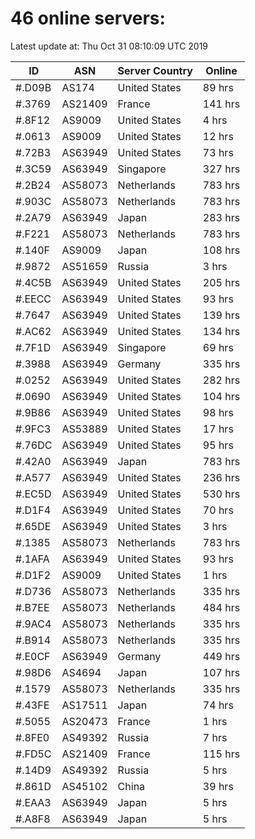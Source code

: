 # 46 online servers:

Latest update at: Thu Oct 31 08:10:09 UTC 2019

| ID | ASN | Server Country | Online |
| -- | --- | -------------- | ------ |
| #.D09B | AS174 | United States | 89 hrs |
| #.3769 | AS21409 | France | 141 hrs |
| #.8F12 | AS9009 | United States | 4 hrs |
| #.0613 | AS9009 | United States | 12 hrs |
| #.72B3 | AS63949 | United States | 73 hrs |
| #.3C59 | AS63949 | Singapore | 327 hrs |
| #.2B24 | AS58073 | Netherlands | 783 hrs |
| #.903C | AS58073 | Netherlands | 783 hrs |
| #.2A79 | AS63949 | Japan | 283 hrs |
| #.F221 | AS58073 | Netherlands | 783 hrs |
| #.140F | AS9009 | Japan | 108 hrs |
| #.9872 | AS51659 | Russia | 3 hrs |
| #.4C5B | AS63949 | United States | 205 hrs |
| #.EECC | AS63949 | United States | 93 hrs |
| #.7647 | AS63949 | United States | 139 hrs |
| #.AC62 | AS63949 | United States | 134 hrs |
| #.7F1D | AS63949 | Singapore | 69 hrs |
| #.3988 | AS63949 | Germany | 335 hrs |
| #.0252 | AS63949 | United States | 282 hrs |
| #.0690 | AS63949 | United States | 104 hrs |
| #.9B86 | AS63949 | United States | 98 hrs |
| #.9FC3 | AS53889 | United States | 17 hrs |
| #.76DC | AS63949 | United States | 95 hrs |
| #.42A0 | AS63949 | Japan | 783 hrs |
| #.A577 | AS63949 | United States | 236 hrs |
| #.EC5D | AS63949 | United States | 530 hrs |
| #.D1F4 | AS63949 | United States | 70 hrs |
| #.65DE | AS63949 | United States | 3 hrs |
| #.1385 | AS58073 | Netherlands | 783 hrs |
| #.1AFA | AS63949 | United States | 93 hrs |
| #.D1F2 | AS9009 | United States | 1 hrs |
| #.D736 | AS58073 | Netherlands | 335 hrs |
| #.B7EE | AS58073 | Netherlands | 484 hrs |
| #.9AC4 | AS58073 | Netherlands | 335 hrs |
| #.B914 | AS58073 | Netherlands | 335 hrs |
| #.E0CF | AS63949 | Germany | 449 hrs |
| #.98D6 | AS4694 | Japan | 107 hrs |
| #.1579 | AS58073 | Netherlands | 335 hrs |
| #.43FE | AS17511 | Japan | 74 hrs |
| #.5055 | AS20473 | France | 1 hrs |
| #.8FE0 | AS49392 | Russia | 7 hrs |
| #.FD5C | AS21409 | France | 115 hrs |
| #.14D9 | AS49392 | Russia | 5 hrs |
| #.861D | AS45102 | China | 39 hrs |
| #.EAA3 | AS63949 | Japan | 5 hrs |
| #.A8F8 | AS63949 | Japan | 5 hrs |

